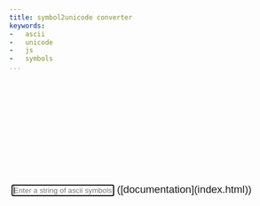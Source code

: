 ```yaml
---
title: symbol2unicode converter
keywords:
-   ascii
-   unicode
-   js
-   symbols
...
```

<div id="converter">
<input type="text" tabIndex="1" autofocus placeholder="Enter a string of ascii symbols and press ENTER." /> ([documentation](index.html))
<div class="output">
</div>
</div>
<script src="lib/web.js"></script>
<style>
#converter {
margin: 2px;
margin-top: 5vh;
padding: 2px;
font-size: 14pt;
width:95vw;
font-family: sans-serif;
}

#converter input {
font-size: inherit;
margin-bottom: 2px;
margin-right: 2px;
margin-left: 2px;
width: calc(94vw - 15ex);
padding-left: 2px;
border: none;
border-bottom: 1px solid dimgray;
}

#converter .output {
padding-top: 2px;
}

#converter .output p {
padding-left: 2px;
margin-right: 2px;
margin-left: 2px;
text-indent: 0;
}

#converter .output p + p {
margin-bottom: 0;
margin-top: 0;
padding-bottom: 0;

}
</style>
